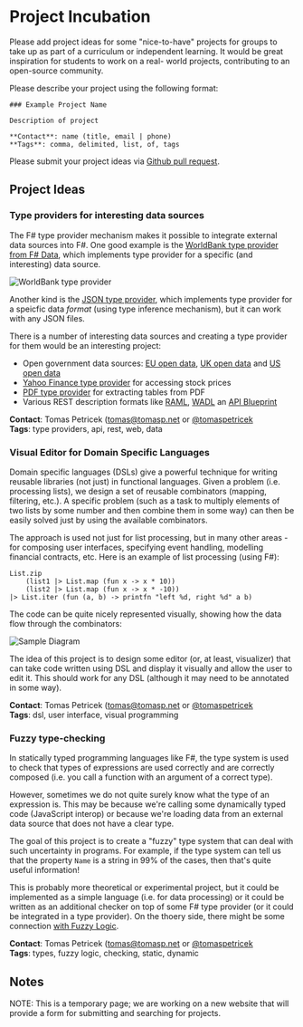 Project Incubation
==================

Please add project ideas for some "nice-to-have" projects
for groups to take up as part of a curriculum or independent learning.
It would be great inspiration for students to work on a real-
world projects, contributing to an open-source community.

Please describe your project using the following format:

    ### Example Project Name
    
    Description of project
    
    **Contact**: name (title, email | phone)
    **Tags**: comma, delimited, list, of, tags

Please submit your project ideas via [Github pull request](https://github.com/c4fsharp/c4fsharp.github.io/pulls).


Project Ideas
-------------

### Type providers for interesting data sources

The F# type provider mechanism makes it possible to integrate external data sources into F#. One good example is the [WorldBank type provider from F# Data](http://fsharp.github.io/FSharp.Data/library/WorldBank.html), which implements type provider for a specific (and interesting) data source. 

![WorldBank type provider](http://tomasp.net/articles/fsharp-loosely-typed/tooltip.png)

Another kind is the [JSON type provider](http://fsharp.github.io/FSharp.Data/library/JsonProvider.html), which implements type provider for a speicfic data _format_ (using type inference mechanism), but it can work with any JSON files.

There is a number of interesting data sources and creating a type provider for them would be an interesting project:

 - Open government data sources: [EU open data](https://github.com/fsharp/FSharp.Data/issues/470), [UK open data](http://data.gov.uk) and [US open data](http://data.gov) 
 - [Yahoo Finance type provider](https://github.com/fsharp/FSharp.Data/issues/39) for accessing stock prices
 - [PDF type provider](https://github.com/fsharp/FSharp.Data/issues/414) for extracting tables from PDF
 - Various REST description formats like [RAML](https://github.com/fsharp/FSharp.Data/issues/302), [WADL](https://github.com/fsharp/FSharp.Data/issues/156) an [API Blueprint](https://apiary.io/blueprint)

**Contact**: Tomas Petricek (tomas@tomasp.net or [@tomaspetricek](http://twitter.com/tomaspetricek)  
**Tags**: type providers, api, rest, web, data 

### Visual Editor for Domain Specific Languages

Domain specific languages (DSLs) give a powerful technique for writing reusable libraries (not just) in functional languages. Given a problem (i.e. processing lists), we design a set of reusable combinators (mapping, filtering, etc.). A specific problem (such as a task to multiply elements of two lists by some number and then combine them in some way) can then be easily solved just by using the available combinators.

The approach is used not just for list processing, but in many other areas - for composing user interfaces, specifying event handling, modelling financial contracts, etc. Here is an example of list processing (using F#):

    List.zip 
        (list1 |> List.map (fun x -> x * 10))
        (list2 |> List.map (fun x -> x * -10))
    |> List.iter (fun (a, b) -> printfn "left %d, right %d" a b)

The code can be quite nicely represented visually, showing how the data flow through the combinators:

![Sample Diagram](http://tomasp.net/academic/teaching/projects/dsl.png)

The idea of this project is to design some editor (or, at least, visualizer) that can take code written using DSL and display it visually and allow the user to edit it. This should work for any DSL (although it may need to be annotated in some way).

**Contact**: Tomas Petricek (tomas@tomasp.net or [@tomaspetricek](http://twitter.com/tomaspetricek)  
**Tags**: dsl, user interface, visual programming

### Fuzzy type-checking 

In statically typed programming languages like F#, the type system is used to check that types of expressions are used correctly and are correctly composed (i.e. you call a function with an argument of a correct type).

However, sometimes we do not quite surely know what the type of an expression is. This may be because we're calling some dynamically typed code (JavaScript interop) or because we're loading data from an external data source that does not have a clear type.

The goal of this project is to create a "fuzzy" type system that can deal with such uncertainty in programs. For example, if the type system can tell us that the property `Name` is a string in 99% of the cases, then that's quite useful information!

This is probably more theoretical or experimental project, but it could be implemented as a simple language (i.e. for data processing) or it could be written as an additional checker on top of some F# type provider (or it could be integrated in a type provider). On the thoery side, there might be some connection [with Fuzzy Logic](https://en.wikipedia.org/wiki/Fuzzy_logic).

**Contact**: Tomas Petricek (tomas@tomasp.net or [@tomaspetricek](http://twitter.com/tomaspetricek)  
**Tags**: types, fuzzy logic, checking, static, dynamic


Notes
-----

NOTE: This is a temporary page; we are working on a new website that will provide a form for submitting and searching for projects.
